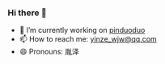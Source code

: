 ### Hi there 👋
- 🔭 I’m currently working on [pinduoduo](https://www.pinduoduo.com/index.html)
- 📫 How to reach me: yinze_wjw@qq.com
- 😄 Pronouns: 胤泽
<!--
**yinze00/yinze00** is a ✨ _special_ ✨ repository because its `README.md` (this file) appears on your GitHub profile.

Here are some ideas to get you started:

- 🔭 I’m currently working on ...
- 🌱 I’m currently learning ...
- 👯 I’m looking to collaborate on ...
- 🤔 I’m looking for help with ...
- 💬 Ask me about ...
- 📫 How to reach me: 拼多多，上海
- 😄 Pronouns: 胤泽
- ⚡ Fun fact: ...
-->
